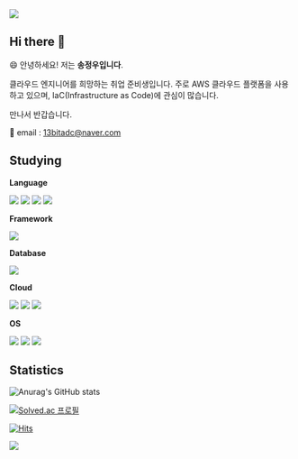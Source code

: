 <img src="https://capsule-render.vercel.app/api?type=waving&color=61DBF0&height=150&section=header" />

## Hi there 👋

😄 안녕하세요! 저는 <b>송정우입니다</b>.

클라우드 엔지니어를 희망하는 취업 준비생입니다. 주로 AWS 클라우드 플랫폼을 사용하고 있으며, IaC(Infrastructure as Code)에 관심이 많습니다.

만나서 반갑습니다.

📧 email : 13bitadc@naver.com

## Studying

**Language**

<img src="https://img.shields.io/badge/C-00599C?style=for-the-badge&logo=C&logoColor=white" /> <img src="https://img.shields.io/badge/C%2B%2B-00599C?style=for-the-badge&logo=c%2B%2B&logoColor=white" /> <img src="https://img.shields.io/badge/Java-ED8B00?style=for-the-badge&logo=openjdk&logoColor=white" /> <img src="https://img.shields.io/badge/Python-3776AB?style=for-the-badge&logo=python&logoColor=white" />

**Framework**

<img src="https://img.shields.io/badge/Spring-6DB33F?style=for-the-badge&logo=spring&logoColor=white" />

**Database**

<img src="https://img.shields.io/badge/MySQL-005C84?style=for-the-badge&logo=mysql&logoColor=white" />

**Cloud**

<img src="https://img.shields.io/badge/Amazon_AWS-FF9900?style=for-the-badge&logo=Amazon&logoColor=white" /> <img src="https://img.shields.io/badge/terraform-%235835CC.svg?style=for-the-badge&logo=terraform&logoColor=white" /> <img src="https://img.shields.io/badge/docker-%230db7ed.svg?style=for-the-badge&logo=docker&logoColor=white" />

**OS**

<img src ="https://img.shields.io/badge/Windows-0078D6?style=for-the-badge&logo=windows&logoColor=white" /> <img src="https://img.shields.io/badge/mac%20os-000000?style=for-the-badge&logo=apple&logoColor=white" /> <img src="https://img.shields.io/badge/Linux-FCC624?style=for-the-badge&logo=linux&logoColor=black" />

## Statistics

![Anurag's GitHub stats](https://github-readme-stats.vercel.app/api?username=13byte&show_icons=true&theme=tokyonight) 

[![Solved.ac 프로필](http://mazassumnida.wtf/api/v2/generate_badge?boj=13bitadc)](https://solved.ac/13bitadc) 

[![Hits](https://hits.seeyoufarm.com/api/count/incr/badge.svg?url=https%3A%2F%2Fgithub.com%2F13byte&count_bg=%2379C83D&title_bg=%23555555&icon=&icon_color=%23E7E7E7&title=hits&edge_flat=false)](https://hits.seeyoufarm.com)

<img src="https://capsule-render.vercel.app/api?type=waving&color=61DBF0&height=150&section=footer" />
